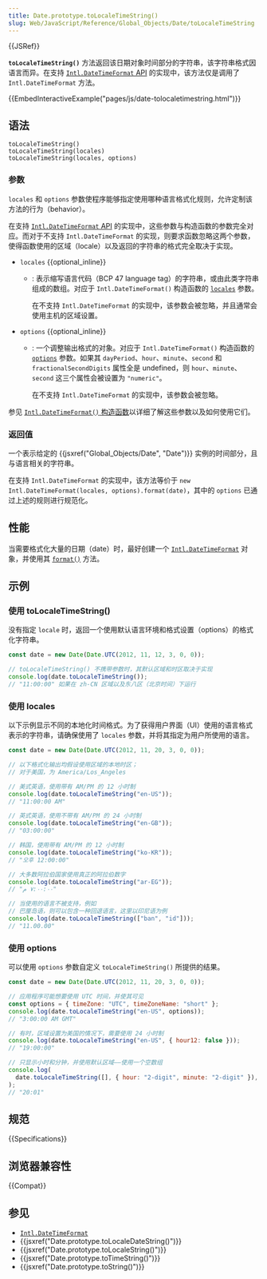 ```yaml
---
title: Date.prototype.toLocaleTimeString()
slug: Web/JavaScript/Reference/Global_Objects/Date/toLocaleTimeString
---
```


{{JSRef}}

**`toLocaleTimeString()`** 方法返回该日期对象时间部分的字符串，该字符串格式因语言而异。在支持 [`Intl.DateTimeFormat` API](/zh-CN/docs/Web/JavaScript/Reference/Global_Objects/Intl/DateTimeFormat) 的实现中，该方法仅是调用了 `Intl.DateTimeFormat` 方法。

{{EmbedInteractiveExample("pages/js/date-tolocaletimestring.html")}}

## 语法

```js-nolint
toLocaleTimeString()
toLocaleTimeString(locales)
toLocaleTimeString(locales, options)
```

### 参数

`locales` 和 `options` 参数使程序能够指定使用哪种语言格式化规则，允许定制该方法的行为（behavior）。

在支持 [`Intl.DateTimeFormat` API](/zh-CN/docs/Web/JavaScript/Reference/Global_Objects/Intl/DateTimeFormat) 的实现中，这些参数与构造函数的参数完全对应。而对于不支持 `Intl.DateTimeFormat` 的实现，则要求函数忽略这两个参数，使得函数使用的区域（locale）以及返回的字符串的格式完全取决于实现。

- `locales` {{optional_inline}}

  - : 表示缩写语言代码（BCP 47 language tag）的字符串，或由此类字符串组成的数组。对应于 `Intl.DateTimeFormat()` 构造函数的 [`locales`](/zh-CN/docs/Web/JavaScript/Reference/Global_Objects/Intl/DateTimeFormat/DateTimeFormat#locales) 参数。

    在不支持 `Intl.DateTimeFormat` 的实现中，该参数会被忽略，并且通常会使用主机的区域设置。

- `options` {{optional_inline}}

  - : 一个调整输出格式的对象。对应于 `Intl.DateTimeFormat()` 构造函数的 [`options`](/zh-CN/docs/Web/JavaScript/Reference/Global_Objects/Intl/DateTimeFormat/DateTimeFormat#options) 参数。如果其 `dayPeriod`、`hour`、`minute`、`second` 和 `fractionalSecondDigits` 属性全是 undefined，则 `hour`、`minute`、`second` 这三个属性会被设置为 `"numeric"`。

    在不支持 `Intl.DateTimeFormat` 的实现中，该参数会被忽略。

参见 [`Intl.DateTimeFormat()` 构造函数](/zh-CN/docs/Web/JavaScript/Reference/Global_Objects/Intl/DateTimeFormat/DateTimeFormat)以详细了解这些参数以及如何使用它们。

### 返回值

一个表示给定的 {{jsxref("Global_Objects/Date", "Date")}} 实例的时间部分，且与语言相关的字符串。

在支持 `Intl.DateTimeFormat` 的实现中，该方法等价于 `new Intl.DateTimeFormat(locales, options).format(date)`，其中的 `options` 已通过上述的规则进行规范化。

## 性能

当需要格式化大量的日期（date）时，最好创建一个 [`Intl.DateTimeFormat`](/zh-CN/docs/Web/JavaScript/Reference/Global_Objects/Intl/DateTimeFormat) 对象，并使用其 [`format()`](/zh-CN/docs/Web/JavaScript/Reference/Global_Objects/Intl/DateTimeFormat/format) 方法。

## 示例

### 使用 toLocaleTimeString()

没有指定 `locale` 时，返回一个使用默认语言环境和格式设置（options）的格式化字符串。

```js
const date = new Date(Date.UTC(2012, 11, 12, 3, 0, 0));

// toLocaleTimeString() 不携带参数时，其默认区域和时区取决于实现
console.log(date.toLocaleTimeString());
// "11:00:00" 如果在 zh-CN 区域以及东八区（北京时间）下运行
```

### 使用 locales

以下示例显示不同的本地化时间格式。为了获得用户界面（UI）使用的语言格式表示的字符串，请确保使用了 `locales` 参数，并将其指定为用户所使用的语言。

```js
const date = new Date(Date.UTC(2012, 11, 20, 3, 0, 0));

// 以下格式化输出均假设使用区域的本地时区；
// 对于美国，为 America/Los_Angeles

// 美式英语，使用带有 AM/PM 的 12 小时制
console.log(date.toLocaleTimeString("en-US"));
// "11:00:00 AM"

// 英式英语，使用不带有 AM/PM 的 24 小时制
console.log(date.toLocaleTimeString("en-GB"));
// "03:00:00"

// 韩国，使用带有 AM/PM 的 12 小时制
console.log(date.toLocaleTimeString("ko-KR"));
// "오후 12:00:00"

// 大多数阿拉伯国家使用真正的阿拉伯数字
console.log(date.toLocaleTimeString("ar-EG"));
// "٧:٠٠:٠٠ م"

// 当使用的语言不被支持，例如
// 巴厘岛语，则可以包含一种回退语言，这里以印尼语为例
console.log(date.toLocaleTimeString(["ban", "id"]));
// "11.00.00"
```

### 使用 options

可以使用 `options` 参数自定义 `toLocaleTimeString()` 所提供的结果。

```js
const date = new Date(Date.UTC(2012, 11, 20, 3, 0, 0));

// 应用程序可能想要使用 UTC 时间，并使其可见
const options = { timeZone: "UTC", timeZoneName: "short" };
console.log(date.toLocaleTimeString("en-US", options));
// "3:00:00 AM GMT"

// 有时，区域设置为美国的情况下，需要使用 24 小时制
console.log(date.toLocaleTimeString("en-US", { hour12: false }));
// "19:00:00"

// 只显示小时和分钟，并使用默认区域——使用一个空数组
console.log(
  date.toLocaleTimeString([], { hour: "2-digit", minute: "2-digit" }),
);
// "20:01"
```

## 规范

{{Specifications}}

## 浏览器兼容性

{{Compat}}

## 参见

- [`Intl.DateTimeFormat`](/zh-CN/docs/Web/JavaScript/Reference/Global_Objects/Intl/DateTimeFormat)
- {{jsxref("Date.prototype.toLocaleDateString()")}}
- {{jsxref("Date.prototype.toLocaleString()")}}
- {{jsxref("Date.prototype.toTimeString()")}}
- {{jsxref("Date.prototype.toString()")}}
